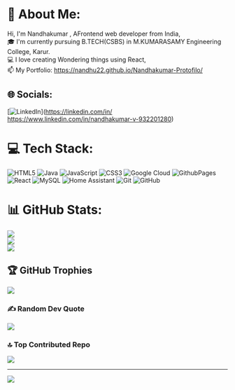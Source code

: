 # 💫 About Me:
Hi, I'm Nandhakumar , AFrontend web developer from India,<br>🎓 I'm currently pursuing B.TECH(CSBS) in M.KUMARASAMY Engineering College, Karur.<br>💻 I love creating Wondering things using React, <br>📫 My Portfolio: https://nandhu22.github.io/Nandhakumar-Protofilo/


## 🌐 Socials:
[![LinkedIn](https://img.shields.io/badge/LinkedIn-%230077B5.svg?logo=linkedin&logoColor=white)](https://linkedin.com/in/ https://www.linkedin.com/in/nandhakumar-v-932201280) 

# 💻 Tech Stack:
![HTML5](https://img.shields.io/badge/html5-%23E34F26.svg?style=for-the-badge&logo=html5&logoColor=white) ![Java](https://img.shields.io/badge/java-%23ED8B00.svg?style=for-the-badge&logo=openjdk&logoColor=white) ![JavaScript](https://img.shields.io/badge/javascript-%23323330.svg?style=for-the-badge&logo=javascript&logoColor=%23F7DF1E) ![CSS3](https://img.shields.io/badge/css3-%231572B6.svg?style=for-the-badge&logo=css3&logoColor=white) ![Google Cloud](https://img.shields.io/badge/GoogleCloud-%234285F4.svg?style=for-the-badge&logo=google-cloud&logoColor=white) ![GithubPages](https://img.shields.io/badge/github%20pages-121013?style=for-the-badge&logo=github&logoColor=white) ![React](https://img.shields.io/badge/react-%2320232a.svg?style=for-the-badge&logo=react&logoColor=%2361DAFB) ![MySQL](https://img.shields.io/badge/mysql-4479A1.svg?style=for-the-badge&logo=mysql&logoColor=white) ![Home Assistant](https://img.shields.io/badge/home%20assistant-%2341BDF5.svg?style=for-the-badge&logo=home-assistant&logoColor=white) ![Git](https://img.shields.io/badge/git-%23F05033.svg?style=for-the-badge&logo=git&logoColor=white) ![GitHub](https://img.shields.io/badge/github-%23121011.svg?style=for-the-badge&logo=github&logoColor=white)
# 📊 GitHub Stats:
![](https://github-readme-stats.vercel.app/api?username=Nandhu22&theme=dark&hide_border=false&include_all_commits=false&count_private=false)<br/>
![](https://github-readme-streak-stats.herokuapp.com/?user=Nandhu22&theme=dark&hide_border=false)<br/>
![](https://github-readme-stats.vercel.app/api/top-langs/?username=Nandhu22&theme=dark&hide_border=false&include_all_commits=false&count_private=false&layout=compact)

## 🏆 GitHub Trophies
![](https://github-profile-trophy.vercel.app/?username=Nandhu22&theme=radical&no-frame=false&no-bg=true&margin-w=4)

### ✍️ Random Dev Quote
![](https://quotes-github-readme.vercel.app/api?type=vetical&theme=radical)

### 🔝 Top Contributed Repo
![](https://github-contributor-stats.vercel.app/api?username=Nandhu22&limit=5&theme=dark&combine_all_yearly_contributions=true)

---
[![](https://visitcount.itsvg.in/api?id=Nandhu22&icon=0&color=0)](https://visitcount.itsvg.in)

<!-- Proudly created with GPRM ( https://gprm.itsvg.in ) -->